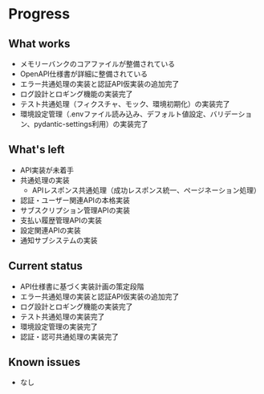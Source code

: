 # Progress

## What works
- メモリーバンクのコアファイルが整備されている
- OpenAPI仕様書が詳細に整備されている
- エラー共通処理の実装と認証API仮実装の追加完了
- ログ設計とロギング機能の実装完了
- テスト共通処理（フィクスチャ、モック、環境初期化）の実装完了
- 環境設定管理（.envファイル読み込み、デフォルト値設定、バリデーション、pydantic-settings利用）の実装完了

## What's left
- API実装が未着手
- 共通処理の実装
  - APIレスポンス共通処理（成功レスポンス統一、ページネーション処理）
- 認証・ユーザー関連APIの本格実装
- サブスクリプション管理APIの実装
- 支払い履歴管理APIの実装
- 設定関連APIの実装
- 通知サブシステムの実装

## Current status
- API仕様書に基づく実装計画の策定段階
- エラー共通処理の実装と認証API仮実装の追加完了
- ログ設計とロギング機能の実装完了
- テスト共通処理の実装完了
- 環境設定管理の実装完了
- 認証・認可共通処理の実装完了

## Known issues
- なし
